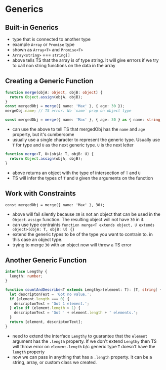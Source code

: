 # Generics

## Built-in Generics

- type that is connected to another type
- example `Array` or `Promise` type
- shown as `Array<T>` and `Promise<T>`
- `Array<string>` === `string[]`
- above tells TS that the array is of type string. It will give errrors if we try to call non string functions on the data in the array

## Creating a Generic Function

```ts
function merge(objA: object, objB: object) {
  return Object.assign(objA, objB);
}
const mergedObj = merge({ name: 'Max' }, { age: 30 });
mergeObj.name; // TS error. No `name` prop on object type

const mergedObj = merge({ name: 'Max' }, { age: 30 } as { name: string; age: number });
```

- can use the above to tell TS that mergedObj has the `name` and `age` property, but it's cumbersome
- usually use a single character to represent the generic type. Usually use `T` for type and `U` as the next generic type. `U` is the next letter

```ts
function merge<T, U>(objA: T, objB: U) {
  return Object.assign(objA, objB);
}
```

- above returns an object with the type of intersection of `T` and `U`
- TS will infer the types of `T` and `U` given the arguments on the function

## Work with Constraints

`const mergedObj = merge({ name: 'Max' }, 30);`

- above will fail silently because `30` is not an object that can be used in the `Object.assign` function. The resulting object will not have `30` in it.
- can use type contraints
  `function merge<T extends object, U extends object>(objA: T, objB: U) {}`
- extend the generic types to be of the type you want to contrain to. in this case an object type.
- trying to merge `30` with an object now will throw a TS error

## Another Generic Function

```ts
interface Lengthy {
  length: number;
}

function countAndDescribe<T extends Lengthy>(element: T): [T, string] {
  let descriptonText = 'Got no value.';
  if (element.length === 0) {
    descriptonText = 'Got 1 element.';
  } else if (element.length > 1) {
    descriptonText = 'Got ' + element.length + ' elements.';
  }
  return [element, descriptonText];
}
```

- need to extend the interface `Lengthy` to guarantee that the `element` argument has the `.length` property. If we don't extend `Lengthy` then TS will throw error on `element.length` b/c generic type `T` doesn't have the `length` property
- now we can pass in anything that has a `.length` property. It can be a string, array, or custom class we created.
